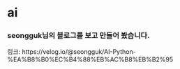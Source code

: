 # ai
<h3>seongguk님의 블로그를 보고 만들어 봤습니다.</h3>
링크: https://velog.io/@seongguk/AI-Python-%EA%B8%B0%EC%B4%88%EB%AC%B8%EB%B2%95
